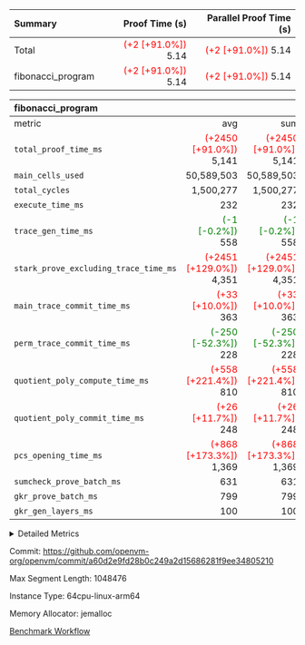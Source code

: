 | Summary | Proof Time (s) | Parallel Proof Time (s) |
|:---|---:|---:|
| Total | <span style='color: red'>(+2 [+91.0%])</span> 5.14 | <span style='color: red'>(+2 [+91.0%])</span> 5.14 |
| fibonacci_program | <span style='color: red'>(+2 [+91.0%])</span> 5.14 | <span style='color: red'>(+2 [+91.0%])</span> 5.14 |


| fibonacci_program |||||
|:---|---:|---:|---:|---:|
|metric|avg|sum|max|min|
| `total_proof_time_ms ` | <span style='color: red'>(+2450 [+91.0%])</span> 5,141 | <span style='color: red'>(+2450 [+91.0%])</span> 5,141 | <span style='color: red'>(+2450 [+91.0%])</span> 5,141 | <span style='color: red'>(+2450 [+91.0%])</span> 5,141 |
| `main_cells_used     ` |  50,589,503 |  50,589,503 |  50,589,503 |  50,589,503 |
| `total_cycles        ` |  1,500,277 |  1,500,277 |  1,500,277 |  1,500,277 |
| `execute_time_ms     ` |  232 |  232 |  232 |  232 |
| `trace_gen_time_ms   ` | <span style='color: green'>(-1 [-0.2%])</span> 558 | <span style='color: green'>(-1 [-0.2%])</span> 558 | <span style='color: green'>(-1 [-0.2%])</span> 558 | <span style='color: green'>(-1 [-0.2%])</span> 558 |
| `stark_prove_excluding_trace_time_ms` | <span style='color: red'>(+2451 [+129.0%])</span> 4,351 | <span style='color: red'>(+2451 [+129.0%])</span> 4,351 | <span style='color: red'>(+2451 [+129.0%])</span> 4,351 | <span style='color: red'>(+2451 [+129.0%])</span> 4,351 |
| `main_trace_commit_time_ms` | <span style='color: red'>(+33 [+10.0%])</span> 363 | <span style='color: red'>(+33 [+10.0%])</span> 363 | <span style='color: red'>(+33 [+10.0%])</span> 363 | <span style='color: red'>(+33 [+10.0%])</span> 363 |
| `perm_trace_commit_time_ms` | <span style='color: green'>(-250 [-52.3%])</span> 228 | <span style='color: green'>(-250 [-52.3%])</span> 228 | <span style='color: green'>(-250 [-52.3%])</span> 228 | <span style='color: green'>(-250 [-52.3%])</span> 228 |
| `quotient_poly_compute_time_ms` | <span style='color: red'>(+558 [+221.4%])</span> 810 | <span style='color: red'>(+558 [+221.4%])</span> 810 | <span style='color: red'>(+558 [+221.4%])</span> 810 | <span style='color: red'>(+558 [+221.4%])</span> 810 |
| `quotient_poly_commit_time_ms` | <span style='color: red'>(+26 [+11.7%])</span> 248 | <span style='color: red'>(+26 [+11.7%])</span> 248 | <span style='color: red'>(+26 [+11.7%])</span> 248 | <span style='color: red'>(+26 [+11.7%])</span> 248 |
| `pcs_opening_time_ms ` | <span style='color: red'>(+868 [+173.3%])</span> 1,369 | <span style='color: red'>(+868 [+173.3%])</span> 1,369 | <span style='color: red'>(+868 [+173.3%])</span> 1,369 | <span style='color: red'>(+868 [+173.3%])</span> 1,369 |
| `sumcheck_prove_batch_ms` |  631 |  631 |  631 |  631 |
| `gkr_prove_batch_ms  ` |  799 |  799 |  799 |  799 |
| `gkr_gen_layers_ms   ` |  100 |  100 |  100 |  100 |



<details>
<summary>Detailed Metrics</summary>

|  | generate_perm_trace_time_ms |
| --- |
|  | 324 | 

| group | num_segments | keygen_time_ms | commit_exe_time_ms |
| --- | --- | --- | --- |
| fibonacci_program | 1 | 249 | 4 | 

| group | air_name | quotient_deg | interactions | constraints |
| --- | --- | --- | --- | --- |
| fibonacci_program | AccessAdapterAir<16> | 2 | 5 | 10 | 
| fibonacci_program | AccessAdapterAir<2> | 2 | 5 | 10 | 
| fibonacci_program | AccessAdapterAir<32> | 2 | 5 | 10 | 
| fibonacci_program | AccessAdapterAir<4> | 2 | 5 | 10 | 
| fibonacci_program | AccessAdapterAir<8> | 2 | 5 | 10 | 
| fibonacci_program | BitwiseOperationLookupAir<8> | 2 | 2 | 4 | 
| fibonacci_program | MemoryMerkleAir<8> | 2 | 4 | 37 | 
| fibonacci_program | PersistentBoundaryAir<8> | 2 | 3 | 6 | 
| fibonacci_program | PhantomAir | 2 | 3 | 4 | 
| fibonacci_program | Poseidon2PeripheryAir<BabyBearParameters>, 1> | 2 | 1 | 286 | 
| fibonacci_program | ProgramAir | 2 | 1 | 4 | 
| fibonacci_program | RangeTupleCheckerAir<2> | 2 | 1 | 4 | 
| fibonacci_program | Rv32HintStoreAir | 2 | 18 | 19 | 
| fibonacci_program | VariableRangeCheckerAir | 2 | 1 | 4 | 
| fibonacci_program | VmAirWrapper<Rv32BaseAluAdapterAir, BaseAluCoreAir<4, 8> | 2 | 20 | 26 | 
| fibonacci_program | VmAirWrapper<Rv32BaseAluAdapterAir, LessThanCoreAir<4, 8> | 2 | 18 | 32 | 
| fibonacci_program | VmAirWrapper<Rv32BaseAluAdapterAir, ShiftCoreAir<4, 8> | 2 | 24 | 80 | 
| fibonacci_program | VmAirWrapper<Rv32BranchAdapterAir, BranchEqualCoreAir<4> | 2 | 11 | 15 | 
| fibonacci_program | VmAirWrapper<Rv32BranchAdapterAir, BranchLessThanCoreAir<4, 8> | 2 | 13 | 29 | 
| fibonacci_program | VmAirWrapper<Rv32CondRdWriteAdapterAir, Rv32JalLuiCoreAir> | 2 | 10 | 13 | 
| fibonacci_program | VmAirWrapper<Rv32JalrAdapterAir, Rv32JalrCoreAir> | 2 | 16 | 13 | 
| fibonacci_program | VmAirWrapper<Rv32LoadStoreAdapterAir, LoadSignExtendCoreAir<4, 8> | 2 | 18 | 22 | 
| fibonacci_program | VmAirWrapper<Rv32LoadStoreAdapterAir, LoadStoreCoreAir<4> | 2 | 17 | 29 | 
| fibonacci_program | VmAirWrapper<Rv32MultAdapterAir, DivRemCoreAir<4, 8> | 2 | 25 | 68 | 
| fibonacci_program | VmAirWrapper<Rv32MultAdapterAir, MulHCoreAir<4, 8> | 2 | 24 | 15 | 
| fibonacci_program | VmAirWrapper<Rv32MultAdapterAir, MultiplicationCoreAir<4, 8> | 2 | 19 | 8 | 
| fibonacci_program | VmAirWrapper<Rv32RdWriteAdapterAir, Rv32AuipcCoreAir> | 2 | 12 | 9 | 
| fibonacci_program | VmConnectorAir | 2 | 5 | 9 | 

| group | air_name | segment | rows | prep_cols | perm_cols | main_cols | cells |
| --- | --- | --- | --- | --- | --- | --- | --- |
| fibonacci_program | AccessAdapterAir<8> | 0 | 128 |  | 12 | 17 | 3,712 | 
| fibonacci_program | BitwiseOperationLookupAir<8> | 0 | 65,536 | 3 | 12 | 2 | 917,504 | 
| fibonacci_program | MemoryMerkleAir<8> | 0 | 512 |  | 12 | 32 | 22,528 | 
| fibonacci_program | PersistentBoundaryAir<8> | 0 | 128 |  | 12 | 20 | 4,096 | 
| fibonacci_program | PhantomAir | 0 | 1 |  | 12 | 6 | 18 | 
| fibonacci_program | Poseidon2PeripheryAir<BabyBearParameters>, 1> | 0 | 256 |  | 12 | 300 | 79,872 | 
| fibonacci_program | ProgramAir | 0 | 8,192 |  | 12 | 10 | 180,224 | 
| fibonacci_program | RangeTupleCheckerAir<2> | 0 | 524,288 | 2 | 12 | 1 | 6,815,744 | 
| fibonacci_program | Rv32HintStoreAir | 0 | 4 |  | 12 | 32 | 176 | 
| fibonacci_program | VariableRangeCheckerAir | 0 | 262,144 | 2 | 12 | 1 | 3,407,872 | 
| fibonacci_program | VmAirWrapper<Rv32BaseAluAdapterAir, BaseAluCoreAir<4, 8> | 0 | 1,048,576 |  | 12 | 36 | 50,331,648 | 
| fibonacci_program | VmAirWrapper<Rv32BaseAluAdapterAir, LessThanCoreAir<4, 8> | 0 | 524,288 |  | 12 | 37 | 25,690,112 | 
| fibonacci_program | VmAirWrapper<Rv32BranchAdapterAir, BranchEqualCoreAir<4> | 0 | 262,144 |  | 12 | 26 | 9,961,472 | 
| fibonacci_program | VmAirWrapper<Rv32BranchAdapterAir, BranchLessThanCoreAir<4, 8> | 0 | 8 |  | 12 | 32 | 352 | 
| fibonacci_program | VmAirWrapper<Rv32CondRdWriteAdapterAir, Rv32JalLuiCoreAir> | 0 | 131,072 |  | 12 | 18 | 3,932,160 | 
| fibonacci_program | VmAirWrapper<Rv32JalrAdapterAir, Rv32JalrCoreAir> | 0 | 32 |  | 12 | 28 | 1,280 | 
| fibonacci_program | VmAirWrapper<Rv32LoadStoreAdapterAir, LoadStoreCoreAir<4> | 0 | 128 |  | 12 | 41 | 6,784 | 
| fibonacci_program | VmAirWrapper<Rv32RdWriteAdapterAir, Rv32AuipcCoreAir> | 0 | 16 |  | 12 | 20 | 512 | 
| fibonacci_program | VmConnectorAir | 0 | 2 | 1 | 12 | 5 | 34 | 

| group | segment | trace_gen_time_ms | total_proof_time_ms | total_cycles | total_cells | sumcheck_prove_batch_ms | stark_prove_excluding_trace_time_ms | quotient_poly_compute_time_ms | quotient_poly_commit_time_ms | perm_trace_commit_time_ms | pcs_opening_time_ms | main_trace_commit_time_ms | main_cells_used | gkr_prove_batch_ms | gkr_gen_layers_ms | execute_time_ms |
| --- | --- | --- | --- | --- | --- | --- | --- | --- | --- | --- | --- | --- | --- | --- | --- | --- |
| fibonacci_program | 0 | 558 | 5,141 | 1,500,277 | 101,356,100 | 631 | 4,351 | 810 | 248 | 228 | 1,369 | 363 | 50,589,503 | 799 | 100 | 232 | 

| group | segment | trace_height_constraint | weighted_sum | threshold |
| --- | --- | --- | --- | --- |
| fibonacci_program | 0 | 0 | 3,932,542 | 2,013,265,921 | 
| fibonacci_program | 0 | 1 | 10,749,400 | 2,013,265,921 | 
| fibonacci_program | 0 | 2 | 1,966,271 | 2,013,265,921 | 
| fibonacci_program | 0 | 3 | 10,749,532 | 2,013,265,921 | 
| fibonacci_program | 0 | 4 | 1,664 | 2,013,265,921 | 
| fibonacci_program | 0 | 5 | 640 | 2,013,265,921 | 
| fibonacci_program | 0 | 6 | 7,209,100 | 2,013,265,921 | 
| fibonacci_program | 0 | 7 |  | 2,013,265,921 | 
| fibonacci_program | 0 | 8 | 35,535,101 | 2,013,265,921 | 

</details>


Commit: https://github.com/openvm-org/openvm/commit/a60d2e9fd28b0c249a2d15686281f9ee34805210

Max Segment Length: 1048476

Instance Type: 64cpu-linux-arm64

Memory Allocator: jemalloc

[Benchmark Workflow](https://github.com/openvm-org/openvm/actions/runs/14387750097)
